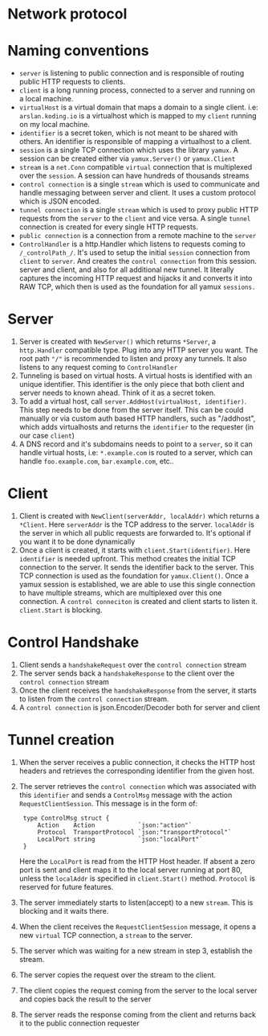 # Network protocol

# Naming conventions

* `server` is listening to public connection and is responsible of routing
  public HTTP requests to clients.
* `client` is a long running process, connected to a server and running on a local machine. 
* `virtualHost` is a virtual domain that maps a domain to a single client. i.e:
  `arslan.koding.io` is a virtualhost which is mapped to my `client` running on
   my local machine.
* `identifier` is a secret token, which is not meant to be shared with others.
  An identifier is responsible of mapping a virtualhost to a client.
* `session` is a single TCP connection which uses the library `yamux`. A
  session can be created either via `yamux.Server()` or `yamux.Client`
* `stream` is a `net.Conn` compatible `virtual` connection that is multiplexed
  over the `session`. A session can have hundreds of thousands streams
* `control connection` is a single `stream` which is used to communicate and
  handle messaging between server and client. It uses a custom protocol which
  is JSON encoded.
* `tunnel connection` is a single `stream` which is used to proxy public HTTP
  requests from the `server` to the `client` and vice versa. A single `tunnel`
  connection is created for every single HTTP requests.
* `public connection` is a connection from a remote machine to the `server`
* `ControlHandler` is a http.Handler which listens to requests coming to
  `/_controlPath_/`. It's used to setup the initial `session` connection from
  `client` to `server`. And creates the `control connection` from this session.
  server and client, and also for all additional new tunnel. It literally
  captures the incoming HTTP request and hijacks it and converts it into RAW TCP,
  which then is used as the foundation for all yamux `sessions.`


# Server
1. Server is created with `NewServer()` which returns `*Server`, a `http.Handler`
   compatible type. Plug into any HTTP server you want. The root path `"/"` is
   recommended to listen and proxy any tunnels. It also listens to any request
   coming to `ControlHandler`
2. Tunneling is based on virtual hosts. A virtual hosts is identified with an
   unique identifier. This identifier is the only piece that both client and
   server needs to known ahead. Think of it as a secret token.
3. To add a virtual host, call `server.AddHost(virtualHost, identifier)`. This
   step needs to be done from the server itself. This can be could manually or
   via custom auth based HTTP handlers, such as "/addhost", which adds
   virtualhosts and returns the `identifier` to the requester (in our case `client`)
4. A DNS record and it's subdomains needs to point to a `server`, so it can
   handle virtual hosts, i.e: `*.example.com` is routed to a server, which can
   handle `foo.example.com`, `bar.example.com`, etc..


# Client

1. Client is created with `NewClient(serverAddr, localAddr)` which returns a
   `*Client`. Here `serverAddr` is the TCP address to the server. `localAddr`
  is the server in which all public requests are forwarded to. It's optional if
  you want it to be done dynamically
2. Once a client is created, it starts with `client.Start(identifier)`. Here
   `identifier` is needed upfront. This method creates the initial TCP
  connection to the server. It sends the identifier back to the server. This
  TCP connection is used as the foundation for `yamux.Client()`. Once a yamux
  session is established, we are able to use this single connection to have
  multiple streams, which are multiplexed over this one connection.  A `control
  conneciton` is created and client starts to listen it.  `client.Start` is
  blocking.

# Control Handshake

1. Client sends a `handshakeRequest` over the `control connection` stream
2. The server sends back a `handshakeResponse` to the client over the `control connection` stream
3. Once the client receives the `handshakeResponse` from the server, it starts
   to listen from the `control connection` stream.
4. A `control connection` is json.Encoder/Decoder both for server and client


# Tunnel creation
1. When the server receives a public connection, it checks the HTTP host
   headers and retrieves the corresponding identifier from the given host.
2. The server retrieves the `control connection` which was associated with this
   `identifier` and sends a `ControlMsg` message with the action
   `RequestClientSession`. This message is in the form of:

		type ControlMsg struct {
			Action    Action            `json:"action"`
			Protocol  TransportProtocol `json:"transportProtocol"`
			LocalPort string            `json:"localPort"`
		}

	Here the `LocalPort` is read from the HTTP Host header. If absent a zero
    port is sent and client maps it to the local server running at port 80, unless
	the `localAddr` is specified in `client.Start()` method. `Protocol` is
    reserved for future features.
3. The server immediately starts to listen(accept) to a new `stream`. This is
   blocking and it waits there.
4. When the client receives the `RequestClientSession` message, it opens a new
   `virtual` TCP connection, a `stream` to the server.
5. The server which was waiting for a new stream in step 3, establish the stream.
6. The server copies the request over the stream to the client.
7. The client copies the request coming from the server to the local server and
   copies back the result to the server
8. The server reads the response coming from the client and returns back it to
   the public connection requester


